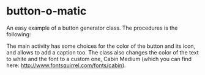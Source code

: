button-o-matic
==============

An easy example of a button generator class. The procedures is the following:

The main activity has some choices for the color of the button and its icon, and allows to add a
caption too. The class also changes the color of the text to white and the font to a custom one, Cabin Medium (which
you can find here: http://www.fontsquirrel.com/fonts/cabin).
